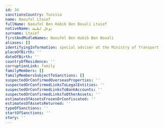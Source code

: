 ```yaml
---
id: 34
sanctionsCountry: Tunisia
name: Naoufel Ltaief
fullName: Naoufel Ben Habib Ben Bouali Ltaief
nativeName: نوفل لطيف
surname: Ltaief
firstAndMidleNames: Naoufel Ben Habib Ben Bouali
aliases: []
identifyingInformation: special adviser at the Ministry of Transport
placeOfBirth: ''
dateOfBirth: ''
countryOfResidence: ''
corruptionLink: family
familyMembers: []
familyMembersSubjectToSanctions: []
suspectedOrConfirmedOverseasProperties: ''
suspectedOrConfirmedLinksToLegalEntities: ''
suspectedOrConfirmedLinksToBankAccounts: ''
suspectedOrConfirmedLinksToOtherAssets: ''
estimatesOfAssetsFrozenOrConfiscated: ''
estimatesOfAssetsReturned: ''
typeOfSanctions: ''
startOfSanctions: ''
story: ''
---
```

